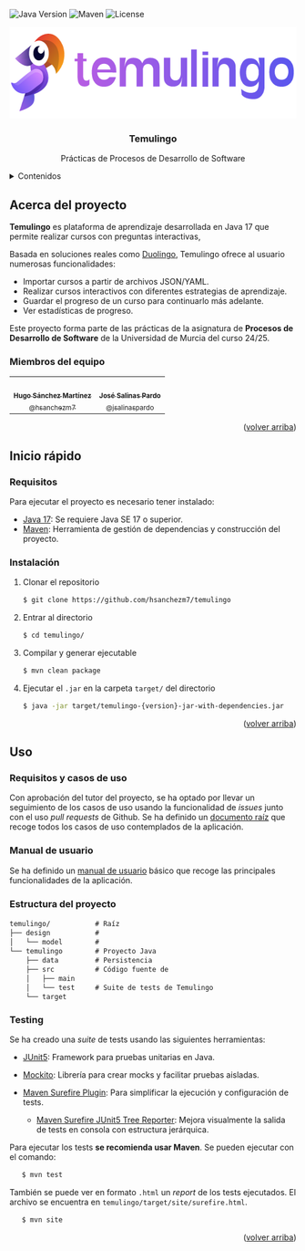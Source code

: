 <a id="readme-top"></a>

<!-- PROJECT SHIELDS -->
![Java Version](https://img.shields.io/badge/java-17-orange) ![Maven](https://img.shields.io/badge/build-Maven-blue) ![License](https://img.shields.io/badge/license-MIT-green)

<!-- PROJECT LOGO -->
<div align="center">
  <img src="temulingo/src/main/resources/media/banner.png" alt="Logo Temulingo" width="640" height="160">

  <h3 align="center">Temulingo</h3>

  <p align="center">
    Prácticas de Procesos de Desarrollo de Software
    <br />
  </p>
</div>

<!-- TABLE OF CONTENTS -->
<details>
  <summary>Contenidos</summary>
  <ol>
    <li>
      <a href="#acerca-del-proyecto">Acerca del proyecto</a>
      <ul>
        <li><a href="#miembros-del-equipo">Miembros del equipo</a></li>
      </ul>
    </li>
    <li>
      <a href="#inicio-rápido">Inicio rápido</a>
      <ul>
        <li><a href="#requisitos">Requisitos</a></li>
        <li><a href="#instalación">Instalación</a></li>
      </ul>
    </li>
    <li><a href="#uso">Uso</a></li>
    <li><a href="#documentación">Documentación</a></li>
  </ol>
</details>

<!-- ABOUT THE PROJECT -->
## Acerca del proyecto

**Temulingo** es plataforma de aprendizaje desarrollada en Java 17 que permite realizar cursos con preguntas interactivas, 

Basada en soluciones reales como [Duolingo](https://duolingo.com/), Temulingo ofrece al usuario numerosas funcionalidades:

- Importar cursos a partir de archivos JSON/YAML.
- Realizar cursos interactivos con diferentes estrategias de aprendizaje.
- Guardar el progreso de un curso para continuarlo más adelante.
- Ver estadísticas de progreso.

Este proyecto forma parte de las prácticas de la asignatura de **Procesos de Desarrollo de Software** de la Universidad de Murcia del curso 24/25.

### Miembros del equipo

<table align="center">
  <tr>
    <td align="center"><a href="https://github.com/hsanchezm7"><img src="https://avatars.githubusercontent.com/u/61797804" width="140px;" alt=""/><br /><sub><b>Hugo Sánchez Martínez</b></sub><br /><sub>@hsanchezm7</sub></a></td>
    <td align="center"><a href="https://github.com/jsalinaspardo"><img src="https://avatars.githubusercontent.com/u/167551603" width="140px;" alt=""/><br /><sub><b>José Salinas Pardo</b></sub><br /><sub>@jsalinaspardo</ sub></a></td>
  </tr>
</table>

<p align="right">(<a href="#readme-top">volver arriba</a>)</p>

<!-- GETTING STARTED -->
## Inicio rápido

### Requisitos

Para ejecutar el proyecto es necesario tener instalado:

- [Java 17](https://www.oracle.com/java/technologies/javase/jdk17-archive-downloads.html): Se requiere Java SE 17 o superior.
- [Maven](https://maven.apache.org/download.cgi): Herramienta de gestión de dependencias y construcción del proyecto.

### Instalación

1. Clonar el repositorio
   ```sh
   $ git clone https://github.com/hsanchezm7/temulingo
   ```
2. Entrar al directorio
   ```sh
   $ cd temulingo/
   ```
3. Compilar y generar ejecutable
   ```sh
   $ mvn clean package
   ```
4. Ejecutar el `.jar` en la carpeta `target/` del directorio
   ```sh
   $ java -jar target/temulingo-{version}-jar-with-dependencies.jar
   ```

<p align="right">(<a href="#readme-top">volver arriba</a>)</p>

<!-- USAGE EXAMPLES -->
## Uso

### Requisitos y casos de uso

Con aprobación del tutor del proyecto, se ha optado por llevar un seguimiento de los casos de uso usando la funcionalidad de _issues_ junto con el uso _pull requests_ de Github. Se ha definido un [documento raíz](https://github.com/hsanchezm7/temulingo/issues/9) que recoge todos los casos de uso contemplados de la aplicación.

### Manual de usuario

Se ha definido un [manual de usuario](docs/manualUsuario.md) básico que recoge las principales funcionalidades de la aplicación.

### Estructura del proyecto

```
temulingo/           # Raíz
├── design           #
│   └── model        #
└── temulingo        # Proyecto Java
    ├── data         # Persistencia
    ├── src          # Código fuente de 
    │   ├── main
    │   └── test     # Suite de tests de Temulingo
    └── target
```

### Testing

Se ha creado una _suite_ de tests usando las siguientes herramientas:

- [JUnit5](https://junit.org/junit5/): Framework para pruebas unitarias en Java.
- [Mockito](https://mockito.org/): Librería para crear mocks y facilitar pruebas aisladas.
- [Maven Surefire Plugin](https://maven.apache.org/surefire/maven-surefire-plugin/): Para simplificar la ejecución y configuración de tests.

  - [Maven Surefire JUnit5 Tree Reporter](https://github.com/fabriciorby/maven-surefire-junit5-tree-reporter): Mejora visualmente la salida de tests en consola con estructura jerárquica.

Para ejecutar los tests **se recomienda usar Maven**. Se pueden ejecutar con el comando:

```sh
   $ mvn test
```

También se puede ver en formato `.html` un _report_ de los tests ejecutados. El archivo se encuentra en `temulingo/target/site/surefire.html`.

```sh
   $ mvn site
```

<p align="right">(<a href="#readme-top">volver arriba</a>)</p>

<!-- ACKNOWLEDGMENTS -->

